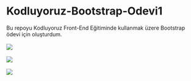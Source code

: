 # Kodluyoruz-Bootstrap-Odevi1
Bu repoyu Kodluyoruz Front-End Eğitiminde kullanmak üzere Bootstrap ödevi için oluşturdum.<br/><br/>
<img src="https://github.com/ibrahimethemkot/Kodluyoruz-Bootstrap-Odevi1/blob/main/Ekran_Goruntusu_1.png"><br/><br/>
<img src="https://github.com/ibrahimethemkot/Kodluyoruz-Bootstrap-Odevi1/blob/main/Ekran_Goruntusu_2.png"><br/><br/>
<img src="https://github.com/ibrahimethemkot/Kodluyoruz-Bootstrap-Odevi1/blob/main/Ekran_Goruntusu_3.png"><br/><br/>
